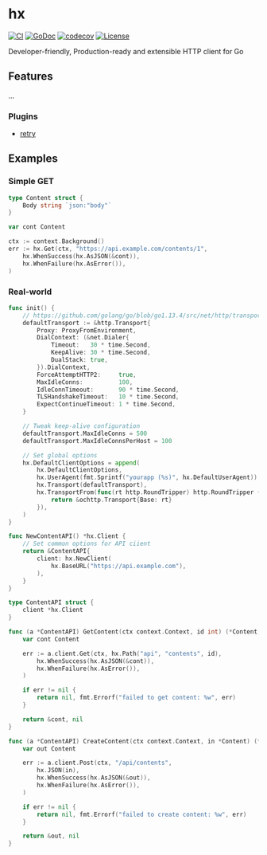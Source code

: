 # hx
[![CI](https://github.com/izumin5210/hx/workflows/CI/badge.svg)](https://github.com/izumin5210/hx/actions?workflow=CI)
[![GoDoc](https://godoc.org/github.com/izumin5210/hx?status.svg)](https://godoc.org/github.com/izumin5210/hx)
[![codecov](https://codecov.io/gh/izumin5210/hx/branch/master/graph/badge.svg)](https://codecov.io/gh/izumin5210/hx)
[![License](https://img.shields.io/github/license/izumin5210/hx)](./LICENSE)

Developer-friendly, Production-ready and extensible HTTP client for Go

## Features

...


### Plugins

- [retry](./retry)

## Examples
### Simple GET

```go
type Content struct {
	Body string `json:"body"`
}

var cont Content

ctx := context.Background()
err := hx.Get(ctx, "https://api.example.com/contents/1",
	hx.WhenSuccess(hx.AsJSON(&cont)),
	hx.WhenFailure(hx.AsError()),
)
```

### Real-world

```go
func init() {
	// https://github.com/golang/go/blob/go1.13.4/src/net/http/transport.go#L42-L54
	defaultTransport := &http.Transport{
		Proxy: ProxyFromEnvironment,
		DialContext: (&net.Dialer{
			Timeout:   30 * time.Second,
			KeepAlive: 30 * time.Second,
			DualStack: true,
		}).DialContext,
		ForceAttemptHTTP2:     true,
		MaxIdleConns:          100,
		IdleConnTimeout:       90 * time.Second,
		TLSHandshakeTimeout:   10 * time.Second,
		ExpectContinueTimeout: 1 * time.Second,
	}

	// Tweak keep-alive configuration
	defaultTransport.MaxIdleConns = 500
	defaultTransport.MaxIdleConnsPerHost = 100

	// Set global options
	hx.DefaultClientOptions = append(
		hx.DefaultClientOptions,
		hx.UserAgent(fmt.Sprintf("yourapp (%s)", hx.DefaultUserAgent)),
		hx.Transport(defaultTransport),
		hx.TransportFrom(func(rt http.RoundTripper) http.RoundTripper {
			return &ochttp.Transport{Base: rt}
		}),
	)
}

func NewContentAPI() *hx.Client {
	// Set common options for API ciient
	return &ContentAPI{
		client: hx.NewClient(
			hx.BaseURL("https://api.example.com"),
		),
	}
}

type ContentAPI struct {
	client *hx.Client
}

func (a *ContentAPI) GetContent(ctx context.Context, id int) (*Content, error) {
	var cont Content

	err := a.client.Get(ctx, hx.Path("api", "contents", id),
		hx.WhenSuccess(hx.AsJSON(&cont)),
		hx.WhenFailure(hx.AsError()),
	)

	if err != nil {
		return nil, fmt.Errorf("failed to get content: %w", err)
	}

	return &cont, nil
}

func (a *ContentAPI) CreateContent(ctx context.Context, in *Content) (*Content, error) {
	var out Content

	err := a.client.Post(ctx, "/api/contents",
		hx.JSON(in),
		hx.WhenSuccess(hx.AsJSON(&out)),
		hx.WhenFailure(hx.AsError()),
	)

	if err != nil {
		return nil, fmt.Errorf("failed to create content: %w", err)
	}

	return &out, nil
}
```
